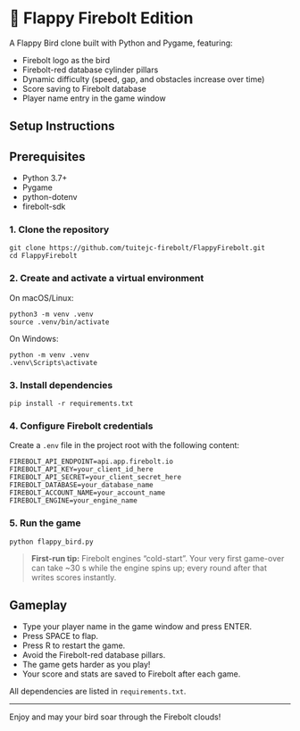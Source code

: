 # 🐤 Flappy Firebolt Edition


A Flappy Bird clone built with Python and Pygame, featuring:
- Firebolt logo as the bird
- Firebolt-red database cylinder pillars
- Dynamic difficulty (speed, gap, and obstacles increase over time)
- Score saving to Firebolt database
- Player name entry in the game window

## Setup Instructions

## Prerequisites
- Python 3.7+
- Pygame
- python-dotenv
- firebolt-sdk

### 1. Clone the repository
```
git clone https://github.com/tuitejc-firebolt/FlappyFirebolt.git
cd FlappyFirebolt
```

### 2. Create and activate a virtual environment
On macOS/Linux:
```
python3 -m venv .venv
source .venv/bin/activate
```
On Windows:
```
python -m venv .venv
.venv\Scripts\activate
```

### 3. Install dependencies
```
pip install -r requirements.txt
```

### 4. Configure Firebolt credentials
Create a `.env` file in the project root with the following content:
```
FIREBOLT_API_ENDPOINT=api.app.firebolt.io
FIREBOLT_API_KEY=your_client_id_here
FIREBOLT_API_SECRET=your_client_secret_here
FIREBOLT_DATABASE=your_database_name
FIREBOLT_ACCOUNT_NAME=your_account_name
FIREBOLT_ENGINE=your_engine_name
```

### 5. Run the game
```
python flappy_bird.py
```
> **First-run tip:** Firebolt engines “cold-start”.
Your very first game-over can take ~30 s while the engine spins up; every round after that writes scores instantly.

## Gameplay
- Type your player name in the game window and press ENTER.
- Press SPACE to flap.
- Press R to restart the game.
- Avoid the Firebolt-red database pillars.
- The game gets harder as you play!
- Your score and stats are saved to Firebolt after each game.

All dependencies are listed in `requirements.txt`.

---
Enjoy and may your bird soar through the Firebolt clouds!
